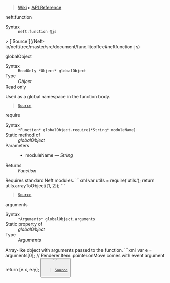 > [Wiki](Home) ▸ [API Reference](API-Reference)

neft:function
<dl><dt>Syntax</dt><dd><code>neft:function @js</code></dd></dl>
> [`Source`](/Neft-io/neft/tree/master/src/document/func.litcoffee#neftfunction-js)

globalObject
<dl><dt>Syntax</dt><dd><code>ReadOnly &#x2A;Object&#x2A; globalObject</code></dd><dt>Type</dt><dd><i>Object</i></dd><dt>Read only</dt></dl>
Used as a global namespace in the function body.

> [`Source`](/Neft-io/neft/tree/master/src/document/func.litcoffee#readonly-object-globalobject)

require
<dl><dt>Syntax</dt><dd><code>&#x2A;Function&#x2A; globalObject.require(&#x2A;String&#x2A; moduleName)</code></dd><dt>Static method of</dt><dd><i>globalObject</i></dd><dt>Parameters</dt><dd><ul><li>moduleName — <i>String</i></li></ul></dd><dt>Returns</dt><dd><i>Function</i></dd></dl>
Requires standard Neft modules.
```xml
<neft:function neft:name="test">
    var utils = require('utils');
    return utils.arrayToObject([1, 2]);
</neft:function>
```

> [`Source`](/Neft-io/neft/tree/master/src/document/func.litcoffee#function-globalobjectrequirestring-modulename)

arguments
<dl><dt>Syntax</dt><dd><code>&#x2A;Arguments&#x2A; globalObject.arguments</code></dd><dt>Static property of</dt><dd><i>globalObject</i></dd><dt>Type</dt><dd><i>Arguments</i></dd></dl>
Array-like object with arguments passed to the function.
```xml
<neft:function neft:name="followMouse">
    var e = arguments[0]; // Renderer.Item::pointer.onMove comes with event argument
    return [e.x, e.y];
</neft:function>
<button style:pointer:onMove="${funcs.followMouse}" />
```

> [`Source`](/Neft-io/neft/tree/master/src/document/func.litcoffee#arguments-globalobjectarguments)

